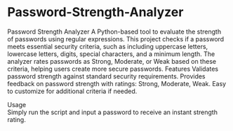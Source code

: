 # Password-Strength-Analyzer

Password Strength Analyzer  A Python-based tool to evaluate the strength of passwords using regular expressions. This project checks if a password meets essential security criteria, such as including uppercase letters, lowercase letters, digits, special characters, and a minimum length. The analyzer rates passwords as Strong, Moderate, or Weak based on these criteria, helping users create more secure passwords.  Features  Validates password strength against standard security requirements.  Provides feedback on password strength with ratings: Strong, Moderate, Weak.  Easy to customize for additional criteria if needed.   

Usage  
Simply run the script and input a password to receive an instant strength rating.
